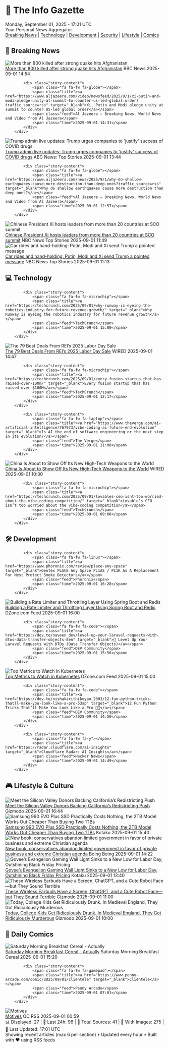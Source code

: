 <!-- Processing 54 RSS feeds at 2025-09-01 17:01:45 UTC -->
<!-- Processing: Saturday Morning Breakfast Cereal -->
<!-- Processing: Cyanide & Happiness -->
<!-- Processing: Questionable Content -->
<!-- Processing: Girl Genius -->
<!-- Processing: CNN Top Stories -->
<!-- Processing: CNN Breaking News -->
<!-- Processing: BBC World News -->
<!-- Processing: NPR News -->
<!-- Processing: Reuters Top News -->
<!-- Processing: Associated Press Breaking -->
<!-- Processing: NBC News Breaking -->
<!-- Processing: Guardian World News -->
<!-- Processing: Sky News World -->
<!-- Processing: The Verge -->
<!-- Processing: WIRED -->
<!-- Processing: Slashdot -->
<!-- Processing: Hacker News -->
<!-- Processing: StackOverflow Blog -->
<!-- Processing: Phoronix Linux News -->
<!-- Processing: It's FOSS -->
<!-- Processing: DistroWatch -->
<!-- Processing: Linux.com -->
<!-- Processing: Ubuntu Blog -->
<!-- Processing: GitHub Blog -->
<!-- Processing: DZone -->
<!-- Processing: Martin Fowler -->
<!-- Processing: Coding Horror -->
<!-- Processing: Gizmodo -->
<!-- Processing: Kotaku -->
<!-- Generated 6 new posts out of 29 feeds processed -->
<div class="newspaper-header">
    <h1 class="newspaper-title">📰 The Info Gazette</h1>
    <div class="newspaper-date">Monday, September 01, 2025 - 17:01 UTC</div>
    <div class="newspaper-subtitle">Your Personal News Aggregator</div>
</div>

<div class="newspaper-nav">
    <a href="#breaking">Breaking News</a> |
    <a href="#tech">Technology</a> |
    <a href="#dev">Development</a> |
    <a href="#security">Security</a> |
    <a href="#lifestyle">Lifestyle</a> |
    <a href="#webcomics">Comics</a>
</div>

<div class="news-section breaking-news" id="breaking">
<h2 class="section-header">🚨 Breaking News</h2>
<div class="stories-container">
<div class="story">
            <img src="https://ichef.bbci.co.uk/ace/standard/240/cpsprodpb/0ae8/live/30a98720-872d-11f0-9cf6-cbf3e73ce2b9.jpg" alt="More than 800 killed after strong quake hits Afghanistan" class="story-image" loading="lazy" onerror="this.style.display='none'">
            <div class="story-content">
                <span class="fa fa-fw fa-earth-americas"></span>
                <span class="title"><a href="https://www.bbc.com/news/articles/c3ezgy1zlvwo?at_medium=RSS&at_campaign=rss" target="_blank">More than 800 killed after strong quake hits Afghanistan</a></span>
                <span class="feed">BBC News</span>
                <span class="time">2025-09-01 14:54</span>
            </div>
        </div>
<div class="story">
            
            <div class="story-content">
                <span class="fa fa-fw fa-globe"></span>
                <span class="title"><a href="https://www.aljazeera.com/video/newsfeed/2025/9/1/xi-putin-and-modi-pledge-unity-at-summit-to-counter-us-led-global-order?traffic_source=rss" target="_blank">Xi, Putin and Modi pledge unity at summit to counter US-led global order</a></span>
                <span class="feed">Al Jazeera – Breaking News, World News and Video from Al Jazeera</span>
                <span class="time">2025-09-01 14:31</span>
            </div>
        </div>
<div class="story">
            <img src="https://s.abcnews.com/images/US/trump-blog-main_1756718429529_hpMain_4x3t_384.jpg" alt="Trump admin live updates: Trump urges companies to &#x27;justify&#x27; success of COVID drugs" class="story-image" loading="lazy" onerror="this.style.display='none'">
            <div class="story-content">
                <span class="fa fa-fw fa-tv"></span>
                <span class="title"><a href="https://abcnews.go.com/Politics/live-updates/trump-admin-live-updates/?id=125150863" target="_blank">Trump admin live updates: Trump urges companies to &#x27;justify&#x27; success of COVID drugs</a></span>
                <span class="feed">ABC News: Top Stories</span>
                <span class="time">2025-09-01 13:44</span>
            </div>
        </div>
<div class="story">
            
            <div class="story-content">
                <span class="fa fa-fw fa-globe"></span>
                <span class="title"><a href="https://www.aljazeera.com/news/2025/9/1/why-do-shallow-earthquakes-cause-more-destruction-than-deep-ones?traffic_source=rss" target="_blank">Why do shallow earthquakes cause more destruction than deep ones?</a></span>
                <span class="feed">Al Jazeera – Breaking News, World News and Video from Al Jazeera</span>
                <span class="time">2025-09-01 12:57</span>
            </div>
        </div>
<div class="story">
            <img src="https://media-cldnry.s-nbcnews.com/image/upload/t_fit_1500w/mpx/2704722219/2025_09/1756727353223_now_mnn_sco_summit_xi_putin_250901_1920x1080-5y0ofo.jpg" alt="Chinese President Xi hosts leaders from more than 20 countries at SCO summit" class="story-image" loading="lazy" onerror="this.style.display='none'">
            <div class="story-content">
                <span class="fa fa-fw fa-broadcast-tower"></span>
                <span class="title"><a href="https://www.nbcnews.com/now/video/chinese-president-xi-hosts-world-leaders-at-the-sco-summit-in-china-246327365696" target="_blank">Chinese President Xi hosts leaders from more than 20 countries at SCO summit</a></span>
                <span class="feed">NBC News Top Stories</span>
                <span class="time">2025-09-01 11:49</span>
            </div>
        </div>
<div class="story">
            <img src="https://media-cldnry.s-nbcnews.com/image/upload/t_fit_1500w/rockcms/2025-09/250901-putin-modi-jinping-rs-40b9be.jpg" alt="Car rides and hand-holding: Putin, Modi and Xi send Trump a pointed message" class="story-image" loading="lazy" onerror="this.style.display='none'">
            <div class="story-content">
                <span class="fa fa-fw fa-broadcast-tower"></span>
                <span class="title"><a href="https://www.nbcnews.com/world/asia/putin-modi-xi-trump-china-summit-russia-ukraine-war-tariffs-india-rcna228356" target="_blank">Car rides and hand-holding: Putin, Modi and Xi send Trump a pointed message</a></span>
                <span class="feed">NBC News Top Stories</span>
                <span class="time">2025-09-01 11:13</span>
            </div>
        </div>
</div>
</div>
<div class="news-section tech-news" id="tech">
<h2 class="section-header">💻 Technology</h2>
<div class="stories-container">
<div class="story">
            
            <div class="story-content">
                <span class="fa fa-fw fa-microchip"></span>
                <span class="title"><a href="https://techcrunch.com/2025/09/01/why-runway-is-eyeing-the-robotics-industry-for-future-revenue-growth/" target="_blank">Why Runway is eyeing the robotics industry for future revenue growth</a></span>
                <span class="feed">TechCrunch</span>
                <span class="time">2025-09-01 15:00</span>
            </div>
        </div>
<div class="story">
            <img src="https://media.wired.com/photos/68a66e69d3699f0e9647c9e6/master/pass/The%20Best%20Deals%20From%20REI%E2%80%99s%202025%20Labor%20Day%20Sale.png" alt="The 79 Best Deals From REI’s 2025 Labor Day Sale" class="story-image" loading="lazy" onerror="this.style.display='none'">
            <div class="story-content">
                <span class="fa fa-fw fa-bolt"></span>
                <span class="title"><a href="https://www.wired.com/story/best-rei-labor-day-sale-deals-2025/" target="_blank">The 79 Best Deals From REI’s 2025 Labor Day Sale</a></span>
                <span class="feed">WIRED</span>
                <span class="time">2025-09-01 14:47</span>
            </div>
        </div>
<div class="story">
            
            <div class="story-content">
                <span class="fa fa-fw fa-microchip"></span>
                <span class="title"><a href="https://techcrunch.com/2025/09/01/every-fusion-startup-that-has-raised-over-100m/" target="_blank">Every fusion startup that has raised over $100M</a></span>
                <span class="feed">TechCrunch</span>
                <span class="time">2025-09-01 12:17</span>
            </div>
        </div>
<div class="story">
            
            <div class="story-content">
                <span class="fa fa-fw fa-laptop"></span>
                <span class="title"><a href="https://www.theverge.com/ai-artificial-intelligence/767973/vibe-coding-ai-future-end-evolution" target="_blank">Is AI the end of software engineering or the next step in its evolution?</a></span>
                <span class="feed">The Verge</span>
                <span class="time">2025-09-01 11:00</span>
            </div>
        </div>
<div class="story">
            <img src="https://media.wired.com/photos/68b1b31a848cb7db8ce4d2a8/master/pass/486269780" alt="China Is About to Show Off Its New High-Tech Weapons to the World" class="story-image" loading="lazy" onerror="this.style.display='none'">
            <div class="story-content">
                <span class="fa fa-fw fa-bolt"></span>
                <span class="title"><a href="https://www.wired.com/story/china-victory-day-parade-weapons/" target="_blank">China Is About to Show Off Its New High-Tech Weapons to the World</a></span>
                <span class="feed">WIRED</span>
                <span class="time">2025-09-01 10:30</span>
            </div>
        </div>
<div class="story">
            
            <div class="story-content">
                <span class="fa fa-fw fa-microchip"></span>
                <span class="title"><a href="https://techcrunch.com/2025/09/01/lovables-ceo-isnt-too-worried-about-the-vibe-coding-competition/" target="_blank">Lovable’s CEO isn’t too worried about the vibe-coding competition</a></span>
                <span class="feed">TechCrunch</span>
                <span class="time">2025-09-01 09:00</span>
            </div>
        </div>
</div>
</div>
<div class="news-section dev-news" id="dev">
<h2 class="section-header">🛠️ Development</h2>
<div class="stories-container">
<div class="story">
            
            <div class="story-content">
                <span class="fa fa-fw fa-linux"></span>
                <span class="title"><a href="https://www.phoronix.com/review/place-any-space" target="_blank">Gentex PLACE Any Space PL1AS / PL1K As A Replacement For Nest Protect Smoke Detectors</a></span>
                <span class="feed">Phoronix</span>
                <span class="time">2025-09-01 16:28</span>
            </div>
        </div>
<div class="story">
            <img src="https://dz2cdn1.dzone.com/thumbnail?fid=18590535&w=600" alt="Building a Rate Limiter and Throttling Layer Using Spring Boot and Redis" class="story-image" loading="lazy" onerror="this.style.display='none'">
            <div class="story-content">
                <span class="fa fa-fw fa-newspaper"></span>
                <span class="title"><a href="https://dzone.com/articles/custom-spring-boot-redis-rate-limiter" target="_blank">Building a Rate Limiter and Throttling Layer Using Spring Boot and Redis</a></span>
                <span class="feed">DZone.com Feed</span>
                <span class="time">2025-09-01 16:00</span>
            </div>
        </div>
<div class="story">
            
            <div class="story-content">
                <span class="fa fa-fw fa-code"></span>
                <span class="title"><a href="https://dev.to/naveen_dev/level-up-your-laravel-requests-with-dtos-data-transfer-objects-8en" target="_blank">🚀 Level Up Your Laravel Requests with DTOs (Data Transfer Objects)</a></span>
                <span class="feed">DEV Community</span>
                <span class="time">2025-09-01 15:56</span>
            </div>
        </div>
<div class="story">
            <img src="https://dz2cdn1.dzone.com/thumbnail?fid=18590524&w=600" alt="Top Metrics to Watch in Kubernetes" class="story-image" loading="lazy" onerror="this.style.display='none'">
            <div class="story-content">
                <span class="fa fa-fw fa-newspaper"></span>
                <span class="title"><a href="https://dzone.com/articles/top-metrics-to-watch-in-kubernetes" target="_blank">Top Metrics to Watch in Kubernetes</a></span>
                <span class="feed">DZone.com Feed</span>
                <span class="time">2025-09-01 15:00</span>
            </div>
        </div>
<div class="story">
            
            <div class="story-content">
                <span class="fa fa-fw fa-code"></span>
                <span class="title"><a href="https://dev.to/nishakarithikeyan_2003/12-fun-python-tricks-thatll-make-you-look-like-a-pro-53ap" target="_blank">12 Fun Python Tricks That’ll Make You Look Like a Pro 🐍✨</a></span>
                <span class="feed">DEV Community</span>
                <span class="time">2025-09-01 14:50</span>
            </div>
        </div>
<div class="story">
            
            <div class="story-content">
                <span class="fa fa-fw fa-y"></span>
                <span class="title"><a href="https://radar.cloudflare.com/ai-insights" target="_blank">Cloudflare Radar: AI Insights</a></span>
                <span class="feed">Hacker News</span>
                <span class="time">2025-09-01 14:49</span>
            </div>
        </div>
</div>
</div>
<div class="news-section lifestyle-news" id="lifestyle">
<h2 class="section-header">🎮 Lifestyle & Culture</h2>
<div class="stories-container">
<div class="story">
            <img src="https://gizmodo.com/app/uploads/2025/09/newsom.jpg" alt="Meet the Silicon Valley Donors Backing California’s Redistricting Push" class="story-image" loading="lazy" onerror="this.style.display='none'">
            <div class="story-content">
                <span class="fa fa-fw fa-computer"></span>
                <span class="title"><a href="https://gizmodo.com/silicon-valley-donors-california-map-newsom-2000651694" target="_blank">Meet the Silicon Valley Donors Backing California’s Redistricting Push</a></span>
                <span class="feed">Gizmodo</span>
                <span class="time">2025-09-01 16:44</span>
            </div>
        </div>
<div class="story">
            <img src="https://kotaku.com/app/uploads/2025/08/SamsungSSDEVO.jpg" alt="Samsung 990 EVO Plus SSD Practically Costs Nothing, the 2TB Model Works Out Cheaper Than Buying Two 1TBs" class="story-image" loading="lazy" onerror="this.style.display='none'">
            <div class="story-content">
                <span class="fa fa-fw fa-gamepad"></span>
                <span class="title"><a href="https://kotaku.com/samsung-990-evo-plus-ssd-practically-costs-nothing-the-2tb-model-works-out-cheaper-than-buying-two-1tbs-2000621430" target="_blank">Samsung 990 EVO Plus SSD Practically Costs Nothing, the 2TB Model Works Out Cheaper Than Buying Two 1TBs</a></span>
                <span class="feed">Kotaku</span>
                <span class="time">2025-09-01 15:40</span>
            </div>
        </div>
<div class="story">
            <img src="https://i0.wp.com/boingboing.net/wp-content/uploads/2025/08/Conservative-at-the-core.jpg?fit=800%2C1200&amp;quality=60&amp;ssl=1" alt="New book: conservatives abandon limited government in favor of private business and extreme Christian agenda" class="story-image" loading="lazy" onerror="this.style.display='none'">
            <div class="story-content">
                <span class="fa fa-fw fa-arrow-right"></span>
                <span class="title"><a href="https://boingboing.net/2025/09/01/new-book-conservatives-abandon-limited-government-in-favor-of-private-business-and-extreme-christian-agenda.html" target="_blank">New book: conservatives abandon limited government in favor of private business and extreme Christian agenda</a></span>
                <span class="feed">Boing Boing</span>
                <span class="time">2025-09-01 14:22</span>
            </div>
        </div>
<div class="story">
            <img src="https://kotaku.com/app/uploads/2025/08/ovee-x-Evangelion-Gaming-Wall-Light.jpg" alt="Govee’s Evangelion Gaming Wall Light Sinks to a New Low for Labor Day, Outshining Black Friday Pricing" class="story-image" loading="lazy" onerror="this.style.display='none'">
            <div class="story-content">
                <span class="fa fa-fw fa-gamepad"></span>
                <span class="title"><a href="https://kotaku.com/govees-evangelion-gaming-wall-light-sinks-to-a-new-low-for-labor-day-outshining-black-friday-pricing-2000621420" target="_blank">Govee’s Evangelion Gaming Wall Light Sinks to a New Low for Labor Day, Outshining Black Friday Pricing</a></span>
                <span class="feed">Kotaku</span>
                <span class="time">2025-09-01 13:40</span>
            </div>
        </div>
<div class="story">
            <img src="https://gizmodo.com/app/uploads/2025/08/Oso-AI-Earbuds-4.jpg" alt="These Wireless Earbuds Have a Screen, ChatGPT, and a Cute Robot Face—but They Sound Terrible" class="story-image" loading="lazy" onerror="this.style.display='none'">
            <div class="story-content">
                <span class="fa fa-fw fa-computer"></span>
                <span class="title"><a href="https://gizmodo.com/these-wireless-earbuds-have-a-screen-chatgpt-and-a-cute-robot-face-but-they-sound-terrible-2000649142" target="_blank">These Wireless Earbuds Have a Screen, ChatGPT, and a Cute Robot Face—but They Sound Terrible</a></span>
                <span class="feed">Gizmodo</span>
                <span class="time">2025-09-01 11:00</span>
            </div>
        </div>
<div class="story">
            <img src="https://gizmodo.com/app/uploads/2025/08/oxford.jpg" alt="Today, College Kids Get Ridiculously Drunk. In Medieval England, They Got Ridiculously Murderous" class="story-image" loading="lazy" onerror="this.style.display='none'">
            <div class="story-content">
                <span class="fa fa-fw fa-computer"></span>
                <span class="title"><a href="https://gizmodo.com/today-college-kids-get-ridiculously-drunk-in-medieval-england-they-got-ridiculously-murderous-2000649124" target="_blank">Today, College Kids Get Ridiculously Drunk. In Medieval England, They Got Ridiculously Murderous</a></span>
                <span class="feed">Gizmodo</span>
                <span class="time">2025-09-01 10:00</span>
            </div>
        </div>
</div>
</div>
<div class="news-section webcomics-section" id="webcomics">
<h2 class="section-header">🎨 Daily Comics</h2>
<div class="stories-container">
<div class="story">
            <img src="https://www.smbc-comics.com/comics/1756591272-20250831.png" alt="Saturday Morning Breakfast Cereal - Actually" class="story-image" loading="lazy" onerror="this.style.display='none'">
            <div class="story-content">
                <span class="fa fa-fw fa-smile"></span>
                <span class="title"><a href="https://www.smbc-comics.com/comic/actually-3" target="_blank">Saturday Morning Breakfast Cereal - Actually</a></span>
                <span class="feed">Saturday Morning Breakfast Cereal</span>
                <span class="time">2025-09-01 15:20</span>
            </div>
        </div>
<div class="story">
            
            <div class="story-content">
                <span class="fa fa-fw fa-gamepad"></span>
                <span class="title"><a href="https://www.penny-arcade.com/comic/2025/09/01/clientele" target="_blank">Clientele</a></span>
                <span class="feed">Penny Arcade</span>
                <span class="time">2025-09-01 07:01</span>
            </div>
        </div>
<div class="story">
            <img src="http://www.questionablecontent.net/comics/5647.png" alt="Motives" class="story-image" loading="lazy" onerror="this.style.display='none'">
            <div class="story-content">
                <span class="fa fa-fw fa-music"></span>
                <span class="title"><a href="http://questionablecontent.net/view.php?comic=5647" target="_blank">Motives</a></span>
                <span class="feed">QC RSS</span>
                <span class="time">2025-09-01 00:59</span>
            </div>
        </div>
</div>
</div>

<div class="newspaper-footer">
    <div class="stats">
        📊 Displayed: 27 | 📅 Last 24h: 96 | 📡 Total Sources: 41 | 📸 With Images: 275 |
        🔄 Last Updated: 17:01 UTC
    </div>
    <div class="footer-note">
        Showing recent articles (max 6 per section) • Updated every hour • Built with ❤️ using RSS feeds
    </div>
</div>
